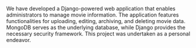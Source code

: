We have developed a Django-powered web application that enables administrators to manage movie information. The application features functionalities for uploading, editing, archiving, and deleting movie data. MongoDB serves as the underlying database, while Django provides the necessary security framework. This project was undertaken as a personal endeavor.
